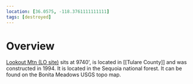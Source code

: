 ```yaml
---
location: [36.0575, -118.3761111111111]
tags: [destroyed]
---
```


# Overview

[Lookout Mtn (LO site)](http://www.peakbagging.com/CALookoutPhotos/LookoutMt.html) sits at 9740', is located in [[Tulare County]] and was constructed in 1994. It is located in the Sequoia national forest. It can be found on the Bonita Meadows USGS topo map.


